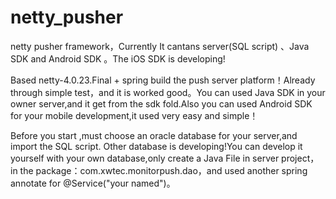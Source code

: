 netty_pusher
============

netty pusher framework，Currently It cantans server(SQL script) 、Java SDK and Android SDK 。The iOS SDK is developing!

Based netty-4.0.23.Final + spring build the push server platform！Already through simple test，and it is worked good。You can used Java SDK in your owner server,and it get from the sdk fold.Also you can used Android SDK for your mobile development,it used very easy and simple！

Before you start ,must choose an oracle database for your server,and import the SQL script. Other database is developing!You can develop it yourself with your own database,only create a Java File in server project，in the package：com.xwtec.monitorpush.dao，and used another spring annotate for @Service("your named")。

